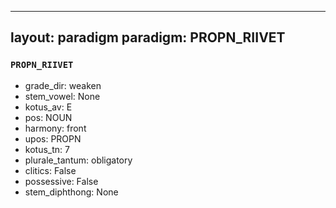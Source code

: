 
---
layout: paradigm
paradigm: PROPN_RIIVET
---
### ` PROPN_RIIVET `


* grade_dir: weaken
* stem_vowel: None
* kotus_av: E
* pos: NOUN
* harmony: front
* upos: PROPN
* kotus_tn: 7
* plurale_tantum: obligatory
* clitics: False
* possessive: False
* stem_diphthong: None
